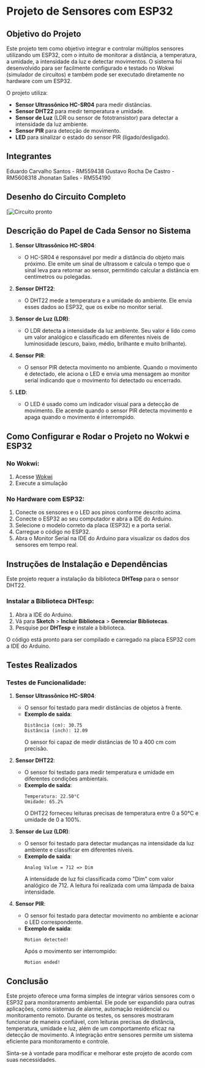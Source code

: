 # Projeto de Sensores com ESP32


## Objetivo do Projeto

Este projeto tem como objetivo integrar e controlar múltiplos sensores utilizando um ESP32, com o intuito de monitorar a distância, a temperatura, a umidade, a intensidade da luz e detectar movimentos. O sistema foi desenvolvido para ser facilmente configurado e testado no Wokwi (simulador de circuitos) e também pode ser executado diretamente no hardware com um ESP32.

O projeto utiliza:
- **Sensor Ultrassônico HC-SR04** para medir distâncias.
- **Sensor DHT22** para medir temperatura e umidade.
- **Sensor de Luz** (LDR ou sensor de fototransistor) para detectar a intensidade da luz ambiente.
- **Sensor PIR** para detecção de movimento.
- **LED** para sinalizar o estado do sensor PIR (ligado/desligado).
## Integrantes

Eduardo Carvalho Santos - RM559438
Gustavo Rocha De Castro - RM5608318
Jhonatan Salles - RM554190

## Desenho do Circuito Completo

[![Circuito pronto](https://prnt.sc/_0E81f6cMz4O)

## Descrição do Papel de Cada Sensor no Sistema

1. **Sensor Ultrassônico HC-SR04**: 
   - O HC-SR04 é responsável por medir a distância do objeto mais próximo. Ele emite um sinal de ultrassom e calcula o tempo que o sinal leva para retornar ao sensor, permitindo calcular a distância em centímetros ou polegadas.

2. **Sensor DHT22**: 
   - O DHT22 mede a temperatura e a umidade do ambiente. Ele envia esses dados ao ESP32, que os exibe no monitor serial.

3. **Sensor de Luz (LDR)**: 
   - O LDR detecta a intensidade da luz ambiente. Seu valor é lido como um valor analógico e classificado em diferentes níveis de luminosidade (escuro, baixo, médio, brilhante e muito brilhante).

4. **Sensor PIR**:
   - O sensor PIR detecta movimento no ambiente. Quando o movimento é detectado, ele aciona o LED e envia uma mensagem ao monitor serial indicando que o movimento foi detectado ou encerrado.

5. **LED**:
   - O LED é usado como um indicador visual para a detecção de movimento. Ele acende quando o sensor PIR detecta movimento e apaga quando o movimento é interrompido.

## Como Configurar e Rodar o Projeto no Wokwi e ESP32

### No Wokwi:
1. Acesse [Wokwi](https://wokwi.com/projects/413990387359571969)
2. Execute a simulação
### No Hardware com ESP32:
1. Conecte os sensores e o LED aos pinos conforme descrito acima.
2. Conecte o ESP32 ao seu computador e abra a IDE do Arduino.
3. Selecione o modelo correto da placa (ESP32) e a porta serial.
4. Carregue o código no ESP32.
5. Abra o Monitor Serial na IDE do Arduino para visualizar os dados dos sensores em tempo real.

## Instruções de Instalação e Dependências

Este projeto requer a instalação da biblioteca **DHTesp** para o sensor DHT22.

### Instalar a Biblioteca DHTesp:
1. Abra a IDE do Arduino.
2. Vá para **Sketch** > **Incluir Biblioteca** > **Gerenciar Bibliotecas**.
3. Pesquise por **DHTesp** e instale a biblioteca.

O código está pronto para ser compilado e carregado na placa ESP32 com a IDE do Arduino.

## Testes Realizados

### Testes de Funcionalidade:
1. **Sensor Ultrassônico HC-SR04**:
   - O sensor foi testado para medir distâncias de objetos à frente.
   - **Exemplo de saída**:
     ```
     Distância (cm): 30.75
     Distância (inch): 12.09
     ```
     O sensor foi capaz de medir distâncias de 10 a 400 cm com precisão.

2. **Sensor DHT22**:
   - O sensor foi testado para medir temperatura e umidade em diferentes condições ambientais.
   - **Exemplo de saída**:
     ```
     Temperatura: 22.50°C
     Umidade: 65.2%
     ```
     O DHT22 forneceu leituras precisas de temperatura entre 0 a 50°C e umidade de 0 a 100%.

3. **Sensor de Luz (LDR)**:
   - O sensor foi testado para detectar mudanças na intensidade da luz ambiente e classificar em diferentes níveis.
   - **Exemplo de saída**:
     ```
     Analog Value = 712 => Dim
     ```
     A intensidade de luz foi classificada como "Dim" com valor analógico de 712. A leitura foi realizada com uma lâmpada de baixa intensidade.

4. **Sensor PIR**:
   - O sensor foi testado para detectar movimento no ambiente e acionar o LED correspondente.
   - **Exemplo de saída**:
     ```
     Motion detected!
     ```
     Após o movimento ser interrompido:
     ```
     Motion ended!
     ```

## Conclusão

Este projeto oferece uma forma simples de integrar vários sensores com o ESP32 para monitoramento ambiental. Ele pode ser expandido para outras aplicações, como sistemas de alarme, automação residencial ou monitoramento remoto. Durante os testes, os sensores mostraram funcionar de maneira confiável, com leituras precisas de distância, temperatura, umidade e luz, além de um comportamento eficaz na detecção de movimento. A integração entre sensores permite um sistema eficiente para monitoramento e controle.

Sinta-se à vontade para modificar e melhorar este projeto de acordo com suas necessidades.
